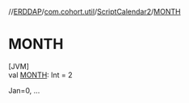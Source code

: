 //[ERDDAP](../../../index.md)/[com.cohort.util](../index.md)/[ScriptCalendar2](index.md)/[MONTH](-m-o-n-t-h.md)

# MONTH

[JVM]\
val [MONTH](-m-o-n-t-h.md): Int = 2

Jan=0, ...